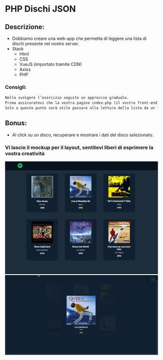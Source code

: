 # PHP Dischi JSON

## Descrizione:

- Dobbiamo creare una web-app che permetta di leggere una lista di dischi presente nel nostro server.
- Stack
  - Html
  - CSS
  - VueJS (importato tramite CDN)
  - Axios
  - PHP

### Consigli:

```txt
Nello svolgere l’esercizio seguite un approccio graduale.
Prima assicuratevi che la vostra pagina index.php (il vostro front-end) riesca a comunicare correttamente con il vostro script PHP (le vostre “API”).
Solo a questo punto sarà utile passare alla lettura della lista da un file JSON.
```

## Bonus:

- Al click su un disco, recuperare e mostrare i dati del disco selezionato.

### Vi lascio il mockup per il layout, sentitevi liberi di esprimere la vostra creatività

![alt text](screenshot-1.PNG.png)
![alt text](screenshot-2.PNG.png)
